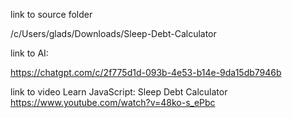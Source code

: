 
link to source folder

/c/Users/glads/Downloads/Sleep-Debt-Calculator

link to AI:

https://chatgpt.com/c/2f775d1d-093b-4e53-b14e-9da15db7946b


link to video
Learn JavaScript: Sleep Debt Calculator
https://www.youtube.com/watch?v=48ko-s_ePbc


